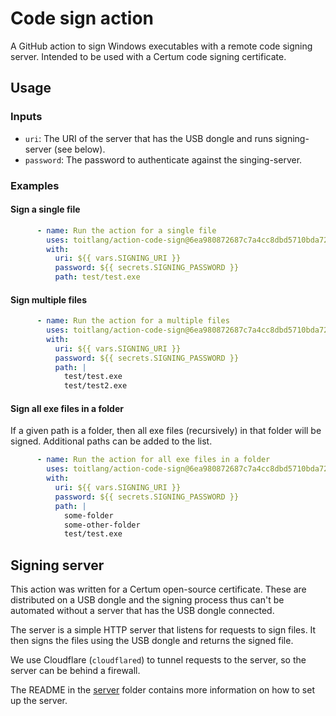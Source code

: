 # Code sign action

A GitHub action to sign Windows executables with a remote code signing server.
Intended to be used with a Certum code signing certificate.

## Usage

### Inputs

- `uri`: The URI of the server that has the USB dongle and runs signing-server (see below).
- `password`: The password to authenticate against the singing-server.

### Examples

#### Sign a single file

```yaml
      - name: Run the action for a single file
        uses: toitlang/action-code-sign@6ea980872687c7a4cc8dbd5710bda72e7951a705  # v0.0.1
        with:
          uri: ${{ vars.SIGNING_URI }}
          password: ${{ secrets.SIGNING_PASSWORD }}
          path: test/test.exe
```

#### Sign multiple files

```yaml
      - name: Run the action for a multiple files
        uses: toitlang/action-code-sign@6ea980872687c7a4cc8dbd5710bda72e7951a705  # v0.0.1
        with:
          uri: ${{ vars.SIGNING_URI }}
          password: ${{ secrets.SIGNING_PASSWORD }}
          path: |
            test/test.exe
            test/test2.exe
```

#### Sign all exe files in a folder

If a given path is a folder, then all exe files (recursively) in that folder
will be signed. Additional paths can be added to the list.

```yaml
      - name: Run the action for all exe files in a folder
        uses: toitlang/action-code-sign@6ea980872687c7a4cc8dbd5710bda72e7951a705  # v0.0.1
        with:
          uri: ${{ vars.SIGNING_URI }}
          password: ${{ secrets.SIGNING_PASSWORD }}
          path: |
            some-folder
            some-other-folder
            test/test.exe
```

## Signing server

This action was written for a Certum open-source certificate. These are
distributed on a USB dongle and the signing process thus can't be automated
without a server that has the USB dongle connected.

The server is a simple HTTP server that listens for requests to sign files. It
then signs the files using the USB dongle and returns the signed file.

We use Cloudflare (`cloudflared`) to tunnel requests to the server, so the server
can be behind a firewall.

The README in the [server](server/) folder contains more information on how to
set up the server.
